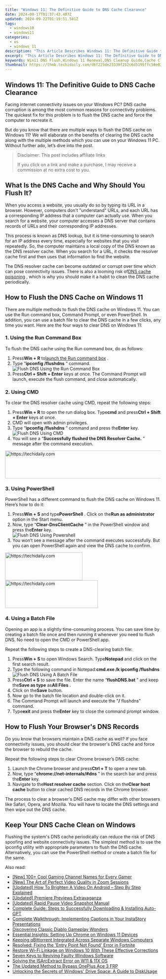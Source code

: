 ```yaml
---
title: "Windows 11: The Definitive Guide to DNS Cache Clearance"
date: 2024-09-17T01:37:43.487Z
updated: 2024-09-22T01:19:51.581Z
tags:
  - windows10
  - windows11
categories:
  - os
  - windows 11
description: "This Article Describes Windows 11: The Definitive Guide to DNS Cache Clearance"
excerpt: "This Article Describes Windows 11: The Definitive Guide to DNS Cache Clearance"
keywords: Win11 DNS Flush,Windows 11 Renewal,DNS Cleanup Guide,Cache Clear Windows,DNS Cache Reset,WiNdows 11 Tips,Optimize PC Network
thumbnail: https://thmb.techidaily.com/d6f225de23330f252c6d5195ffc58e836dfeb5e08b530725208b4f5fec9ae8dd.JPG
---
```


## Windows 11: The Definitive Guide to DNS Cache Clearance

 Facing internet connectivity issues on your Windows PC? DNS cache corruption is among the most common reasons for connectivity problems. The quickest fix for this problem is to flush the DNS cache and force the computer to recreate it.

 But do you know that there are multiple ways to flush the DNS cache on Windows 11? We will elaborate on the benefits of clearing the DNS cache along with the multiple methods which you can use on your Windows 11 PC. Without further ado, let’s dive into the post.

>  Disclaimer: This post includes affiliate links
>
>  If you click on a link and make a purchase, I may receive a commission at no extra cost to you.
>

## What Is the DNS Cache and Why Should You Flush It?

 When you access a website, you usually do so by typing its URL in a browser. However, computers don't "understand" URLs, and each URL has a corresponding IP address that a computer can actually use. When you search for a website, your computer accesses a DNS server that contains records of URLs and their corresponding IP addresses.

 This process is known as DNS lookup, but it is time-consuming to search for an IP address every time, especially for websites that you visit repeatedly. So, the computer maintains a local copy of the DNS known as the DNS resolver cache. When you search for a URL, it checks the resolver cache first and then uses that information to find the website.

 The DNS resolver cache can become outdated or corrupt over time which can pose connectivity issues. There is also a looming risk of[DNS cache poisoning](https://www.makeuseof.com/tag/what-is-dns-cache-poisoning/) , which is why you should make it a habit to clean the DNS cache periodically.

## How to Flush the DNS Cache on Windows 11

 There are multiple methods to flush the DNS cache on Windows 11\. You can use the Run command box, Command Prompt, or even PowerShell. In addition, you can use a batch file to clear the DNS cache in a few clicks, any time you want. Here are the four ways to clear DNS on Windows 11:

### 1\. Using the Run Command Box

To flush the DNS cache using the Run command box, do as follows:

1. Press**Win + R** to[launch the Run command box](https://www.makeuseof.com/windows-open-run-command-dialog-box/) .
2. Type “**ipconfig /flushdns** ” command.  
![Flush DNS Using the Run Command Box](https://static1.makeuseofimages.com/wordpress/wp-content/uploads/2023/01/flush-dns-using-the-run-command-box.jpg)
3. Press**Ctrl + Shift + Enter** keys at once. The Command Prompt will launch, execute the flush command, and close automatically.

### 2\. Using CMD

 To clear the DNS resolver cache using CMD, repeat the following steps:

1. Press**Win + R** to open the run dialog box. Type**cmd** and press**Ctrl + Shift + Enter** keys at once.
2. CMD will open with admin privileges.
3. Type “**ipconfig /flushdns** ” command and press the**Enter** key.  
![Flush DNS Using CMD](https://static1.makeuseofimages.com/wordpress/wp-content/uploads/2023/01/flush-dns-using-cmd.jpg)
4. You will see a “**Successfully flushed the DNS Resolver Cache.** ” message after the command execution.

<!-- affiliate ads begin -->
<a href="https://appsumo.8odi.net/c/5597632/2144309/7443" target="_top" id="2144309">
  <img src="//a.impactradius-go.com/display-ad/7443-2144309" border="0" alt="https://techidaily.com" width="728" height="90"/>
</a>
<img height="0" width="0" src="https://appsumo.8odi.net/i/5597632/2144309/7443" style="position:absolute;visibility:hidden;" border="0" />
<!-- affiliate ads end -->

### 3\. Using PowerShell

 PowerShell has a different command to flush the DNS cache on Windows 11\. Here’s how to do it:

1. Press**Win + S** and type**PowerShell** . Click on the**Run as administrator** option in the Start menu.
2. Now, type “**Clear-DnsClientCache** ” in the PowerShell window and press the**Enter** key.  
![Flush DNS Using Powershell](https://static1.makeuseofimages.com/wordpress/wp-content/uploads/2023/01/flush-dns-using-powershell.jpg)
3. You won’t see a message after the command executes successfully. But you can open PowerShell again and view the DNS cache to confirm.

<!-- affiliate ads begin -->
<a href="https://aligracehair.sjv.io/c/5597632/2135354/19272" target="_top" id="2135354">
  <img src="//a.impactradius-go.com/display-ad/19272-2135354" border="0" alt="https://techidaily.com" width="250" height="90"/>
</a>
<img height="0" width="0" src="https://aligracehair.sjv.io/i/5597632/2135354/19272" style="position:absolute;visibility:hidden;" border="0" />
<!-- affiliate ads end -->

<!-- affiliate ads begin -->
<a href="https://aligracehair.sjv.io/c/5597632/2115916/19272" target="_top" id="2115916">
  <img src="//a.impactradius-go.com/display-ad/19272-2115916" border="0" alt="https://techidaily.com" width="300" height="90"/>
</a>
<img height="0" width="0" src="https://aligracehair.sjv.io/i/5597632/2115916/19272" style="position:absolute;visibility:hidden;" border="0" />
<!-- affiliate ads end -->

### 4\. Using a Batch File

 Opening an app is a slightly time-consuming process. You can save time by creating a batch file once and then running it whenever you need to flush DNS. No need to open the CMD or PowerShell app.

Repeat the following steps to create a DNS-clearing batch file:

1. Press**Win + S** to open Windows Search. Type**Notepad** and click on the first search result.
2. Type the following command in Notepad:**cmd.exe /k ipconfig /flushdns**  
![Flush DNS Using A Batch File](https://static1.makeuseofimages.com/wordpress/wp-content/uploads/2023/01/flush-dns-using-a-batch-file.jpg)
3. Press**Ctrl + S** to save the file. Enter the name “**flushDNS.bat** ” and keep the**Save as type** as**All Files** .
4. Click on the**Save** button.
5. Now go to the batch file location and double-click on it.
6. The Command Prompt will launch and execute the "**/** flushdns" command.
7. Type**exit** and press the**Enter** key to close the command prompt window.

## How to Flush Your Browser's DNS Records

 Do you know that browsers maintain a DNS cache as well? If you face connectivity issues, you should clear the browser's DNS cache and force the browser to rebuild the cache.

 Repeat the following steps to clear Chrome browser’s DNS cache:

1. Launch the Chrome browser and press**Ctrl + T** to open a new tab.
2. Now, type “**chrome://net-internals/#dns** ” in the search bar and press the**Enter** key.
3. Navigate to the**Host resolver cache** section. Click on the**Clear host cache** button to clear cached DNS records in the Chrome browser.

 The process to clear a browser's DNS cache may differ with other browsers like Safari, Opera, and Mozilla. You will have to locate the DNS settings and then wipe out the DNS cache.

## Keep Your DNS Cache Clean on Windows

 Flushing the system's DNS cache periodically can reduce the risk of DNS spoofing and website connectivity issues. The simplest method is to use the ipconfig utility with appropriate parameters to flush the DNS cache. Alternatively, you can use the PowerShell method or create a batch file for the same.

<ins class="adsbygoogle"
     style="display:block"
     data-ad-format="autorelaxed"
     data-ad-client="ca-pub-7571918770474297"
     data-ad-slot="1223367746"></ins>

<ins class="adsbygoogle"
     style="display:block"
     data-ad-client="ca-pub-7571918770474297"
     data-ad-slot="8358498916"
     data-ad-format="auto"
     data-full-width-responsive="true"></ins>

<span class="atpl-alsoreadstyle">Also read:</span>
<div><ul>
<li><a href="https://youtube-webster.techidaily.com/00plus-cool-gaming-channel-names-for-every-gamer/"><u>[New] 100+ Cool Gaming Channel Names for Every Gamer</u></a></li>
<li><a href="https://some-approaches.techidaily.com/new-the-art-of-perfect-video-quality-in-zoom-sessions/"><u>[New] The Art of Perfect Video Quality in Zoom Sessions</u></a></li>
<li><a href="https://article-tips.techidaily.com/updated-how-to-brighten-a-video-on-android-step-by-step-explained/"><u>[Updated] How To Brighten A Video On Android – Step By Step Explained</u></a></li>
<li><a href="https://extra-skills.techidaily.com/updated-premiere-previews-extravaganza/"><u>[Updated] Premiere Previews Extravaganza</u></a></li>
<li><a href="https://screen-sharing-recording.techidaily.com/updated-rapid-pause-video-snapshot-manual/"><u>[Updated] Rapid Pause Video Snapshot Manual</u></a></li>
<li><a href="https://tech-revival.techidaily.com/complete-guide-steps-to-successfully-downloading-and-installing-auto-gpt/"><u>Complete Guide: Steps to Successfully Downloading & Installing Auto-GPT</u></a></li>
<li><a href="https://tech-recovery.techidaily.com/complete-walkthrough-implementing-captions-in-your-instastory-presentations/"><u>Complete Walkthrough: Implementing Captions in Your InstaStory Presentations</u></a></li>
<li><a href="https://win11-tips.techidaily.com/discovering-classic-diablo-gameplay-wonders/"><u>Discovering Classic Diablo Gameplay Wonders</u></a></li>
<li><a href="https://win11-tips.techidaily.com/essential-insights-setting-up-chrome-on-windows-11-devices/"><u>Essential Insights: Setting Up Chrome on Windows 11 Devices</u></a></li>
<li><a href="https://win11-tips.techidaily.com/keeping-qbittorrent-integrated-across-separate-windows-computers/"><u>Keeping qBittorrent Integrated Across Separate Windows Computers</u></a></li>
<li><a href="https://win-solutions.techidaily.com/resolved-fixing-the-entry-point-not-found-error-in-fortnite/"><u>Resolved: Fixing the 'Entry Point Not Found' Error in Fortnite</u></a></li>
<li><a href="https://win11-tips.techidaily.com/restore-wi-fi-linkage-on-windows-10-with-these-effective-corrections/"><u>Restore Wi-Fi Linkage on Windows 10 With These Effective Corrections</u></a></li>
<li><a href="https://win11-tips.techidaily.com/seven-keys-to-reviving-faulty-windows-software/"><u>Seven Keys to Reviving Faulty Windows Software</u></a></li>
<li><a href="https://win11-tips.techidaily.com/solving-the-isarcextract-error-on-w11-and-11x-os/"><u>Solving the ISArcExtract Error on W11 & 11X OS</u></a></li>
<li><a href="https://android-frp.techidaily.com/the-updated-method-to-bypass-oneplus-ace-3-frp-by-drfone-android/"><u>The Updated Method to Bypass OnePlus Ace 3 FRP</u></a></li>
<li><a href="https://win11-tips.techidaily.com/unlocking-the-secrets-of-windows-drive-space-a-guide-to-diskusage/"><u>Unlocking the Secrets of Windows' Drive Space: A Guide to DiskUsage</u></a></li>
</ul></div>


